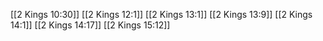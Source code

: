 [[2 Kings 10:30]]
[[2 Kings 12:1]]
[[2 Kings 13:1]]
[[2 Kings 13:9]]
[[2 Kings 14:1]]
[[2 Kings 14:17]]
[[2 Kings 15:12]]
